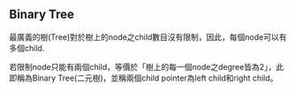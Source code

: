 ## Binary Tree

最廣義的樹(Tree)對於樹上的node之child數目沒有限制，因此，每個node可以有多個child.

若限制node只能有兩個child，等價於「樹上的每一個node之degree皆為2」，此即稱為Binary Tree(二元樹)，並稱兩個child pointer為left child和right child。
